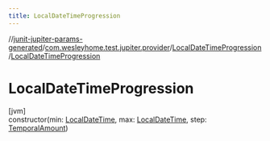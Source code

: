 ```yaml
---
title: LocalDateTimeProgression
---
```

//[junit-jupiter-params-generated](../../../index.html)/[com.wesleyhome.test.jupiter.provider](../index.html)/[LocalDateTimeProgression](index.html)/[LocalDateTimeProgression](-local-date-time-progression.html)



# LocalDateTimeProgression



[jvm]\
constructor(min: [LocalDateTime](https://docs.oracle.com/javase/8/docs/api/java/time/LocalDateTime.html), max: [LocalDateTime](https://docs.oracle.com/javase/8/docs/api/java/time/LocalDateTime.html), step: [TemporalAmount](https://docs.oracle.com/javase/8/docs/api/java/time/temporal/TemporalAmount.html))




